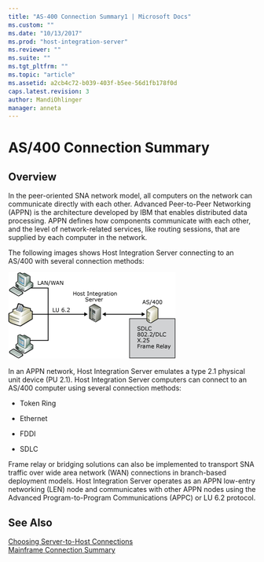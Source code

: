 ```yaml
---
title: "AS-400 Connection Summary1 | Microsoft Docs"
ms.custom: ""
ms.date: "10/13/2017"
ms.prod: "host-integration-server"
ms.reviewer: ""
ms.suite: ""
ms.tgt_pltfrm: ""
ms.topic: "article"
ms.assetid: a2cb4c72-b039-403f-b5ee-56d1fb178f0d
caps.latest.revision: 3
author: MandiOhlinger
manager: anneta
---
```

# AS/400 Connection Summary

## Overview
In the peer-oriented SNA network model, all computers on the network can communicate directly with each other. Advanced Peer-to-Peer Networking (APPN) is the architecture developed by IBM that enables distributed data processing. APPN defines how components communicate with each other, and the level of network-related services, like routing sessions, that are supplied by each computer in the network.  

The following images shows Host Integration Server connecting to an AS/400 with several connection methods: 
  
 ![](../core/media/dep07.gif)  
  
In an APPN network, Host Integration Server emulates a type 2.1 physical unit device (PU 2.1). Host Integration Server computers can connect to an AS/400 computer using several connection methods:  
  
-   Token Ring  
  
-   Ethernet  
  
-   FDDI  
  
-   SDLC  
  
 Frame relay or bridging solutions can also be implemented to transport SNA traffic over wide area network (WAN) connections in branch-based deployment models. Host Integration Server operates as an APPN low-entry networking (LEN) node and communicates with other APPN nodes using the Advanced Program-to-Program Communications (APPC) or LU 6.2 protocol.  
  
## See Also  
 [Choosing Server-to-Host Connections](../core/choosing-server-to-host-connections.md)   
 [Mainframe Connection Summary](../core/mainframe-connection-summary.md)